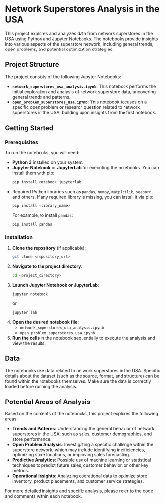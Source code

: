 # Network Superstores Analysis in the USA

This project explores and analyzes data from network superstores in the USA using Python and Jupyter Notebooks. The notebooks provide insights into various aspects of the superstore network, including general trends, open problems, and potential optimization strategies.

## Project Structure

The project consists of the following Jupyter Notebooks:

- **`network_superstores_usa_analysis.ipynb`**: This notebook performs the initial exploration and analysis of network superstore data, uncovering general trends and patterns.
- **`open_problem_superstores_usa.ipynb`**: This notebook focuses on a specific open problem or research question related to network superstores in the USA, building upon insights from the first notebook.

## Getting Started

### Prerequisites

To run the notebooks, you will need:

- **Python 3** installed on your system.
- **Jupyter Notebook** or **JupyterLab** for executing the notebooks. You can install them with pip:
    ```bash
    pip install notebook jupyterlab
    ```
- Required Python libraries such as `pandas`, `numpy`, `matplotlib`, `seaborn`, and others. If any required library is missing, you can install it via pip:
    ```bash
    pip install <library_name>
    ```
    For example, to install `pandas`:
    ```bash
    pip install pandas
    ```

### Installation

1. **Clone the repository** (if applicable):
    ```bash
    git clone <repository_url>
    ```
2. **Navigate to the project directory**:
    ```bash
    cd <project_directory>
    ```
3. **Launch Jupyter Notebook or JupyterLab**:
    ```bash
    jupyter notebook
    ```
    or
    ```bash
    jupyter lab
    ```
4. **Open the desired notebook file**:
    - `network_superstores_usa_analysis.ipynb`
    - `open_problem_superstores_usa.ipynb`
5. **Run the cells** in the notebook sequentially to execute the analysis and view the results.

## Data

The notebooks use data related to network superstores in the USA. Specific details about the dataset (such as the source, format, and structure) can be found within the notebooks themselves. Make sure the data is correctly loaded before running the analysis.

## Potential Areas of Analysis

Based on the contents of the notebooks, this project explores the following areas:

- **Trends and Patterns**: Understanding the general behavior of network superstores in the USA, such as sales, customer demographics, and store performance.
- **Open Problem Analysis**: Investigating a specific challenge within the superstore network, which may include identifying inefficiencies, optimizing store locations, or improving sales forecasting.
- **Predictive Analytics**: Possible use of machine learning or statistical techniques to predict future sales, customer behavior, or other key metrics.
- **Operational Insights**: Analyzing operational data to optimize store inventory, product placements, and customer service strategies.

For more detailed insights and specific analysis, please refer to the code and comments within each notebook.
